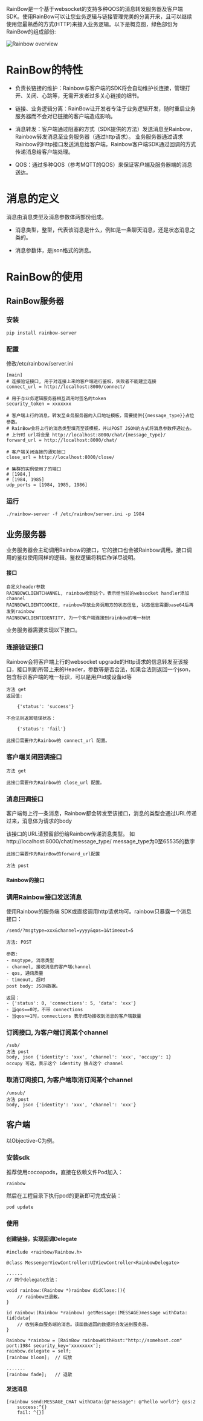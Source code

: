 
RainBow是一个基于websocket的支持多种QOS的消息转发服务器及客户端SDK。使用RainBow可以让您业务逻辑与链接管理完美的分离开来，且可以继续使用您最熟悉的方式(HTTP)来接入业务逻辑。以下是概览图，绿色部份为RainBow的组成部份:

![Rainbow overview](overview.png "Rainbow overview")

RainBow的特性
====

- 负责长链接的维护：Rainbow与客户端的SDK将会自动维护长连接，管理打开、关闭、心跳等，无需开发者过多关心链接的细节。

- 链接、业务逻辑分离：RainBow让开发者专注于业务逻辑开发，随时重启业务服务器而不会对已链接的客户端造成影响。

- 消息转发：客户端通过阻塞的方式（SDK提供的方法）发送消息至Rainbow，Rainbow转发消息至业务服务器（通过http请求）。
业务服务器通过请求Rainbow的Http接口发送消息给客户端，Rainbow客户端SDK通过回调的方式传递消息给客户端处理。

- QOS：通过多种QOS（参考MQTT的QOS）来保证客户端及服务器端的消息送达。

消息的定义
===
消息由消息类型及消息参数体两部份组成。

- 消息类型，整型，代表该消息是什么，例如是一条聊天消息，还是状态消息之类的。

- 消息参数体，是json格式的消息。


RainBow的使用
====

RainBow服务器
----

### 安装

 	pip install rainbow-server

### 配置
修改/etc/rainbow/server.ini

	[main]
	# 连接验证接口, 用于对连接上来的客户端进行鉴权，失败者不能建立连接
	connect_url = http://localhost:8000/connect/
	
	# 用于与业务逻辑服务器相互调用时签名的token
	security_token = xxxxxxx 
	
	# 客户端上行的消息，转发至业务服务器的入口地址模板，需要提供{{message_type}}占位参数。
	# RainBow会将上行的消息类型填充至该模板，并以POST JSON的方式将消息参数传递过去。
	# 上行时 url将会是 http://localhost:8000/chat/{message_type}/
	forward_url = http://localhost:8000/chat/

	# 客户端关闭连接的通知接口
	close_url = http://localhost:8000/close/

	# 集群的实例使用了的端口
	# [1984,]
	# [1984, 1985]
	udp_ports = [1984, 1985, 1986]


### 运行
	./rainbow-server -f /etc/rainbow/server.ini -p 1984
	
业务服务器
---

业务服务器会主动调用Rainbow的接口，它的接口也会被Rainbow调用。接口调用的鉴权使用同样的逻辑。鉴权逻辑将稍后作详尽说明。

#### 接口

	自定义header参数
	RAINBOWCLIENTCHANNEL, rainbow收到这个，表示给当前的websocket handler添加 channel
	RAINBOWCLIENTCOOKIE, rainbow存放业务调用方的状态信息, 状态信息需要base64后再发到rainbow
	RAINBOWCLIENTIDENTITY, 为一个客户端连接到rainbow的唯一标识

业务服务器需要实现以下接口。

### 连接验证接口
Rainbow会将客户端上行的websocket upgrade的Http请求的信息转发至该接口，接口判断所带上来的Header，参数等是否合法，如果合法则返回一个json，包含标识客户端的唯一标识，可以是用户id或设备id等

	方法 get
	返回值:

		{'status': 'success'}
	
	不合法则返回错误状态：

		{'status': 'fail'}

	此接口需要作为Rainbow的 connect_url 配置。


### 客户端关闭回调接口
	方法 get 

	此接口需要作为Rainbow的 close_url 配置。


### 消息回调接口

客户端每上行一条消息，Rainbow都会转发至该接口，消息的类型会通过URL传递过来，消息体为请求的body

该接口的URL请预留部份给Rainbow传递消息类型。 如 http://localhost:8000/chat/message_type/ message_type为0至65535的数字

	此接口需要作为RainBow的forward_url配置
	
	方法 post



#### Rainbow的接口

### 调用Rainbow接口发送消息
	
使用Rainbow的服务端 SDK或直接调用http请求均可。rainbow只暴露一个消息接口：

	/send/?msgtype=xxx&channel=yyyy&qos=1&timeout=5

	方法: POST

	参数: 
	- msgtype, 消息类型
	- channel, 接收消息的客户端channel
	- qos, 通讯质量
	- timeout, 超时
	post body: JSON数据。
	
	返回：
	- {'status': 0, 'connections': 5, 'data': 'xxx'}
	- 当qos==0时，不带 connections
	- 当qos>=1时，connections 表示成功接收到消息的客户端数量


### 订阅接口, 为客户端订阅某个channel
	/sub/
	方法 post
	body, json {'identity': 'xxx', 'channel': 'xxx', 'occupy': 1}
	occupy 可选，表示这个 identity 独占这个 channel


### 取消订阅接口, 为客户端取消订阅某个channel
	/unsub/
	方法 post
	body, json {'identity': 'xxx', 'channel': 'xxx'}



客户端
---

以Objective-C为例。

### 安装sdk

推荐使用cocoapods，直接在依赖文件Pod加入：

	rainbow
	
然后在工程目录下执行pod的更新即可完成安装：

	pod update
	
### 使用

#### 创建链接，实现回调Delegate
	
	#include <rainbow/Rainbow.h>
	
	@class MessengerViewController:UIViewController<RainbowDelegate>
	
	......
	// 两个delegate方法：
	
	void rainbow:(Rainbow *)rainbow didClose:(){
		// rainbow已退散。
	}
	
	id rainbow:(Rainbow *rainbow) getMessage:(MESSAGE)message withData:(id)data{
		// 收到来自服务端的消息。该函数返回的数据将会发送到服务器。
	}
	
	Rainbow *rainbow = [RainBow rainbowWithHost:"http://somehost.com" port:1984 security_key='xxxxxxxx'];
	rainbow.delegate = self;
	[rainbow bloom];  // 绽放
	
	.......
	[rainbow fade];   // 退散
	
#### 发送消息
	
	[rainbow send:MESSAGE_CHAT withData:{@"message": @"hello world"} qos:2 
		success:^{} 
		fail: ^{}]
 
